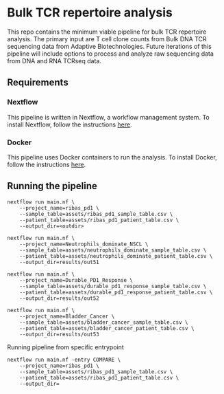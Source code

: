 # Bulk TCR repertoire analysis

This repo contains the minimum viable pipeline for bulk TCR repertoire analysis.
The primary input are T cell clone counts from Bulk DNA TCR sequencing data from
Adaptive Biotechnologies. Future iterations of this pipeline will include 
options to process and analyze raw sequencing data from DNA and RNA TCRseq data. 

## Requirements

### Nextflow

This pipeline is written in Nextflow, a workflow management system. To install Nextflow, follow the instructions [here](https://www.nextflow.io/docs/latest/getstarted.html#installation).

### Docker

This pipeline uses Docker containers to run the analysis. To install Docker, follow the instructions [here](https://docs.docker.com/get-docker/).

## Running the pipeline

```
nextflow run main.nf \
    --project_name=ribas_pd1 \
    --sample_table=assets/ribas_pd1_sample_table.csv \
    --patient_table=assets/ribas_pd1_patient_table.csv \
    --output_dir=<outdir>

nextflow run main.nf \
    --project_name=Neutrophils_dominate_NSCL \
    --sample_table=assets/neutrophils_dominate_sample_table.csv \
    --patient_table=assets/neutrophils_dominate_patient_table.csv \
    --output_dir=results/out51

nextflow run main.nf \
    --project_name=Durable_PD1_Response \
    --sample_table=assets/durable_pd1_response_sample_table.csv \
    --patient_table=assets/durable_pd1_response_patient_table.csv \
    --output_dir=results/out52

nextflow run main.nf \
    --project_name=Bladder_Cancer \
    --sample_table=assets/bladder_cancer_sample_table.csv \
    --patient_table=assets/bladder_cancer_patient_table.csv \
    --output_dir=results/out53
```

Running pipeline from specific entrypoint

```
nextflow run main.nf -entry COMPARE \
    --project_name=ribas_pd1 \
    --sample_table=assets/ribas_pd1_sample_table.csv \
    --patient_table=assets/ribas_pd1_patient_table.csv \
    --output_dir=
```
```